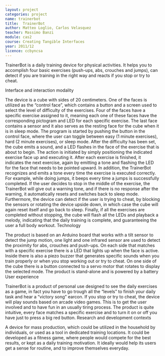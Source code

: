 ```yaml
---
layout: project
categories: project
name: trainerbot
title:  TrainerBot
author: Matteo Loglio, Carlos Velasquez
teacher: Massimo Banzi
module: cas2
course: Creating Tangible Interfaces
year: 2011/12
licence: ccbyncsa
---
```

TrainerBot is a daily training device for physical activities. It helps you to accomplish four basic exercises (push-ups, abs, crouches and jumps), can detect if you are training in the right way and reacts if you stop or try to cheat.
 

Interface and interaction modality

The device is a cube with sides of 20 centimeters. One of the faces is utilized as the “control face”, which contains a button and a screen used to select the level of difficulty of the exercises. Four of the faces have a specific exercise assigned to it, meaning each one of these faces have the corresponding pictogram and LED for each specific exercise. The last face contains a sensor and it also serves as the resting face for the cube when it is in sleep mode. The program is started by pushing the button in the control face, where the user can toggle between easy (1 minute exercises), hard (2 minute exercises), or sleep mode. After the difficulty has been set, the cube emits a sound, and a LED flashes in the face of the exercise that is about to begin. The action is initiated by simply positioning the indicated exercise face up and executing it. After each exercise is finished, it indicates the next exercise, again by emitting a tone and flashing the LED for the face that needs to be pointed upward.
In addition, the TrainerBot recognizes and emits a tone every time the exercise is executed correctly. For example, while doing jumps, it beeps every time a jumps is successfully completed. If the user decides to stop in the middle of the exercise, the TrainerBot will give out a warning tone, and if there is no response after the warning, it automatically resets and switches back to sleep mode. Furthermore, the device can detect if the user is trying to cheat, by blocking the sensors or rotating the device upside down, in which case the cube will again reset itself and go back to sleep.
Finally, if all the exercises are completed without stopping, the cube will flash all the LEDs and playback a melody, indicating that the daily training is complete, and guaranteeing the user a full body workout.
Technology

The product is based on an Arduino board that works with a tilt sensor to detect the jump motion, one light and one infrared sensor are used to detect the proximity for abs, crouches and push-ups. On each side that matches with a specific exercise there is a LED that lights up when the face is active. Inside there is also a piezo buzzer that generates specific sounds when you train properly or when you stop working out or try to cheat. On one side of the cube there is a button connected to a servo motor that rotates to display the selected mode. The product is stand-alone and is powered by a battery
User experience

TrainerBot is a product of personal use designed to see the daily exercises as a game, in fact you have to go trough all the “levels” to finish your daily task and hear a “victory song” earcon. If you stop or try to cheat, the device will play sounds based on arcade video games. This is to get the user involved and to have fun in an usually tiring process. The product is quite intuitive, every face matches a specific exercise and to turn it on or off you have just to press a big red button.
Research and development contexts

A device for mass production, which could be utilized in the household by individuals, or used as a tool in dedicated training locations. It could be developed as a fitness game, where people would compete for the best results, or kept as a daily training motivation. It ideally would help its users get a sense for routine, and to improve themselves everyday.